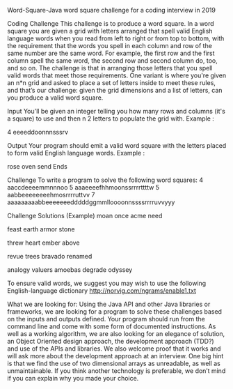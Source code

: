 Word-Square-Java
word square challenge for a coding interview in 2019


Coding Challenge
This challenge is to produce a word square. In a word square you are given a grid with letters
arranged that spell valid English language words when you read from left to right or from top to
bottom, with the requirement that the words you spell in each column and row of the same
number are the same word. For example, the first row and the first column spell the same
word, the second row and second column do, too, and so on. The challenge is that in arranging
those letters that you spell valid words that meet those requirements.
One variant is where you're given an n*n grid and asked to place a set of letters inside to meet
these rules, and that’s our challenge: given the grid dimensions and a list of letters, can you
produce a valid word square.

Input
You'll be given an integer telling you how many rows and columns (it's a square) to use and
then n 2 letters to populate the grid with. Example :

4 eeeeddoonnnsssrv

Output
Your program should emit a valid word square with the letters placed to form valid English
language words. Example :

rose
oven
send
Ends

Challenge
To write a program to solve the following word squares:
4 aaccdeeeemmnnnoo
5 aaaeeeefhhmoonssrrrrttttw
5 aabbeeeeeeeehmosrrrruttvv
7 aaaaaaaaabbeeeeeeedddddggmmlloooonnssssrrrruvvyyy

Challenge Solutions (Example)
moan
once
acme
need

feast
earth
armor
stone

threw
heart
ember
above

revue
trees
bravado
renamed

analogy
valuers
amoebas
degrade
odyssey

To ensure valid words, we suggest you may wish to use the following English-language
dictionary http://norvig.com/ngrams/enable1.txt

What we are looking for:
Using the Java API and other Java libraries or frameworks, we are looking for a program to solve
these challenges based on the inputs and outputs defined. Your program should run from the
command line and come with some form of documented instructions. As well as a working
algorithm, we are also looking for an elegance of solution, an Object Oriented design approach,
the development approach (TDD?) and use of the APIs and libraries. We also welcome proof
that it works and will ask more about the development approach at an interview. One big hint
is that we find the use of two dimensional arrays as unreadable, as well as unmaintainable. If
you think another technology is preferable, we don’t mind if you can explain why you made
your choice.

